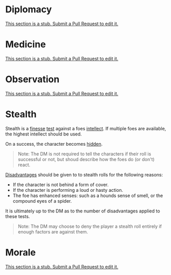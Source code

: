 
# Diplomacy
[This section is a stub. Submit a Pull Request to edit it.](https://github.com/Lambosaurus/hives-and-torches/edit/main/systems/skills.md)

# Medicine
[This section is a stub. Submit a Pull Request to edit it.](https://github.com/Lambosaurus/hives-and-torches/edit/main/systems/skills.md)

# Observation
[This section is a stub. Submit a Pull Request to edit it.](https://github.com/Lambosaurus/hives-and-torches/edit/main/systems/skills.md)

# Stealth
Stealth is a [finesse](./stats.md#finesse) [test](rolls.md#tests) against a foes [intellect](./stats.md#intellect). If multiple foes are available, the highest intellect should be used.

On a success, the character becomes [hidden](statuses.md#hidden).

> Note: The DM is not required to tell the characters if their roll is successful or not, but shoud describe how the foes do (or don't) react.

[Disadvantages](rolls.md#disadvantage) should be given to to stealth rolls for the following reasons:
 - If the character is not behind a form of cover.
 - If the character is performing a loud or hasty action.
 - The foe has enhanced senses: such as a hounds sense of smell, or the compound eyes of a spider.

It is ultimately up to the DM as to the number of disadvantages applied to these tests.

> Note: The DM may choose to deny the player a stealth roll entirely if enough factors are against them. 

# Morale
[This section is a stub. Submit a Pull Request to edit it.](https://github.com/Lambosaurus/hives-and-torches/edit/main/systems/skills.md)
